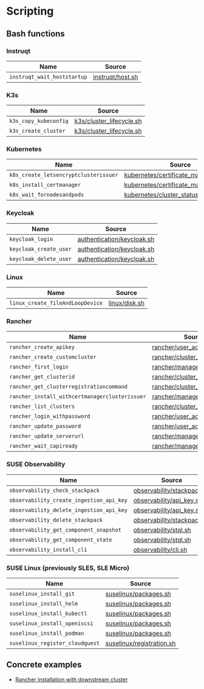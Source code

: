 # Scripting

## Bash functions

### Instruqt

Name                        | Source
----------------------------|-------------------------------------
`instruqt_wait_hoststartup` | [instruqt/host.sh](instruqt/host.sh)

### K3s

Name                  | Source
----------------------|-----------------------------------------------------
`k3s_copy_kubeconfig` | [k3s/cluster_lifecycle.sh](k3s/cluster_lifecycle.sh)
`k3s_create_cluster`  | [k3s/cluster_lifecycle.sh](k3s/cluster_lifecycle.sh)

### Kubernetes

Name                                  | Source
--------------------------------------|-----------------------------------------------------------------------------
`k8s_create_letsencryptclusterissuer` | [kubernetes/certificate_management.sh](kubernetes/certificate_management.sh)
`k8s_install_certmanager`             | [kubernetes/certificate_management.sh](kubernetes/certificate_management.sh)
`k8s_wait_fornodesandpods`            | [kubernetes/cluster_status.sh](kubernetes/cluster_status.sh)

### Keycloak

Name                   | Source
-----------------------|---------------------------------------------------------
`keycloak_login`       | [authentication/keycloak.sh](authentication/keycloak.sh)
`keycloak_create_user` | [authentication/keycloak.sh](authentication/keycloak.sh)
`keycloak_delete_user` | [authentication/keycloak.sh](authentication/keycloak.sh)

### Linux

Name                         | Source
-----------------------------|-------------------------------
`linux_create_fileAndLoopDevice` | [linux/disk.sh](linux/disk.sh)

### Rancher

Name                                           | Source
-----------------------------------------------|-------------------------------------------------------------
`rancher_create_apikey`                        | [rancher/user_actions.sh](rancher/user_actions.sh)
`rancher_create_customcluster`                 | [rancher/cluster_actions.sh](rancher/cluster_actions.sh)
`rancher_first_login`                          | [rancher/manager_lifecycle.sh](rancher/manager_lifecycle.sh)
`rancher_get_clusterid`                        | [rancher/cluster_actions.sh](rancher/cluster_actions.sh)
`rancher_get_clusterregistrationcommand`       | [rancher/cluster_actions.sh](rancher/cluster_actions.sh)
`rancher_install_withcertmanagerclusterissuer` | [rancher/manager_lifecycle.sh](rancher/manager_lifecycle.sh)
`rancher_list_clusters`                        | [rancher/cluster_actions.sh](rancher/cluster_actions.sh)
`rancher_login_withpassword`                   | [rancher/user_actions.sh](rancher/user_actions.sh)
`rancher_update_password`                      | [rancher/user_actions.sh](rancher/user_actions.sh)
`rancher_update_serverurl`                     | [rancher/manager_settings.sh](rancher/manager_settings.sh)
`rancher_wait_capiready`                       | [rancher/manager_lifecycle.sh](rancher/manager_lifecycle.sh)

### SUSE Observability

Name                                     | Source
-----------------------------------------|---------------------------------------------------------
`observability_check_stackpack`          | [observability/stackpack.sh](observability/stackpack.sh)
`observability_create_ingestion_api_key` | [observability/api_key.sh](observability/api_key.sh)
`observability_delete_ingestion_api_key` | [observability/api_key.sh](observability/api_key.sh)
`observability_delete_stackpack`         | [observability/stackpack.sh](observability/stackpack.sh)
`observability_get_component_snapshot`   | [observability/stql.sh](observability/stql.sh)
`observability_get_component_state`      | [observability/stql.sh](observability/stql.sh)
`observability_install_cli`              | [observability/cli.sh](observability/cli.sh)

### SUSE Linux (previously SLES, SLE Micro)

Name                            | Source
--------------------------------|-------------------------------------------------------
`suselinux_install_git`         | [suselinux/packages.sh](suselinux/packages.sh)
`suselinux_install_helm`        | [suselinux/packages.sh](suselinux/packages.sh)
`suselinux_install_kubectl`     | [suselinux/packages.sh](suselinux/packages.sh)
`suselinux_install_openiscsi`   | [suselinux/packages.sh](suselinux/packages.sh)
`suselinux_install_podman`      | [suselinux/packages.sh](suselinux/packages.sh)
`suselinux_register_cloudguest` | [suselinux/registration.sh](suselinux/registration.sh)

## Concrete examples

- [Rancher installation with downstream cluster](../samples/scripting/rancher_installation.sh)
